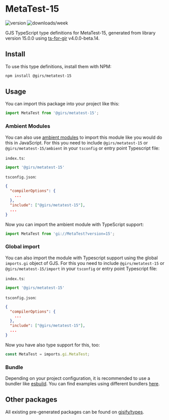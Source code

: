 
# MetaTest-15

![version](https://img.shields.io/npm/v/@girs/metatest-15)
![downloads/week](https://img.shields.io/npm/dw/@girs/metatest-15)


GJS TypeScript type definitions for MetaTest-15, generated from library version 15.0.0 using [ts-for-gir](https://github.com/gjsify/ts-for-gir) v4.0.0-beta.14.


## Install

To use this type definitions, install them with NPM:
```bash
npm install @girs/metatest-15
```

## Usage

You can import this package into your project like this:
```ts
import MetaTest from '@girs/metatest-15';
```

### Ambient Modules

You can also use [ambient modules](https://github.com/gjsify/ts-for-gir/tree/main/packages/cli#ambient-modules) to import this module like you would do this in JavaScript.
For this you need to include `@girs/metatest-15` or `@girs/metatest-15/ambient` in your `tsconfig` or entry point Typescript file:

`index.ts`:
```ts
import '@girs/metatest-15'
```

`tsconfig.json`:
```json
{
  "compilerOptions": {
    ...
  },
  "include": ["@girs/metatest-15"],
  ...
}
```

Now you can import the ambient module with TypeScript support: 

```ts
import MetaTest from 'gi://MetaTest?version=15';
```

### Global import

You can also import the module with Typescript support using the global `imports.gi` object of GJS.
For this you need to include `@girs/metatest-15` or `@girs/metatest-15/import` in your `tsconfig` or entry point Typescript file:

`index.ts`:
```ts
import '@girs/metatest-15'
```

`tsconfig.json`:
```json
{
  "compilerOptions": {
    ...
  },
  "include": ["@girs/metatest-15"],
  ...
}
```

Now you have also type support for this, too:

```ts
const MetaTest = imports.gi.MetaTest;
```

### Bundle

Depending on your project configuration, it is recommended to use a bundler like [esbuild](https://esbuild.github.io/). You can find examples using different bundlers [here](https://github.com/gjsify/ts-for-gir/tree/main/examples).

## Other packages

All existing pre-generated packages can be found on [gjsify/types](https://github.com/gjsify/types).

